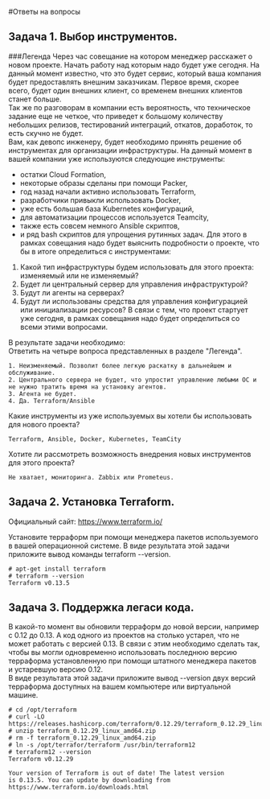 #Ответы на вопросы

## Задача 1. Выбор инструментов.


###Легенда
Через час совещание на котором менеджер расскажет о новом проекте. Начать работу над которым надо будет уже сегодня. На данный момент известно, что это будет сервис, который ваша компания будет предоставлять внешним заказчикам. Первое время, скорее всего, будет один внешних клиент, со временем внешних клиентов станет больше.<br>
Так же по разговорам в компании есть вероятность, что техническое задание еще не четкое, что приведет к большому количеству небольших релизов, тестирований интеграций, откатов, доработок, то есть скучно не будет.<br>
Вам, как девопс инженеру, будет необходимо принять решение об инструментах для организации инфраструктуры. На данный момент в вашей компании уже используются следующие инструменты:
* остатки Сloud Formation,
* некоторые образы сделаны при помощи Packer,
* год назад начали активно использовать Terraform,
* разработчики привыкли использовать Docker,
* уже есть большая база Kubernetes конфигураций,
* для автоматизации процессов используется Teamcity,
* также есть совсем немного Ansible скриптов,
* и ряд bash скриптов для упрощения рутинных задач.
Для этого в рамках совещания надо будет выяснить подробности о проекте, что бы в итоге определиться с инструментами:

1. Какой тип инфраструктуры будем использовать для этого проекта: изменяемый или не изменяемый?
2. Будет ли центральный сервер для управления инфраструктурой?
3. Будут ли агенты на серверах?
4. Будут ли использованы средства для управления конфигурацией или инициализации ресурсов?
В связи с тем, что проект стартует уже сегодня, в рамках совещания надо будет определиться со всеми этими вопросами.

В результате задачи необходимо:<br>
Ответить на четыре вопроса представленных в разделе "Легенда".
```
1. Неизменяемый. Позволит более легкую раскатку в дальнейшем и обслуживание.
2. Центрального сервера не будет, что упростит управление любыми ОС и не нужно тратить время на установку агентов.
3. Агента не будет.
4. Да. Terraform/Ansible
```
Какие инструменты из уже используемых вы хотели бы использовать для нового проекта?
```
Terraform, Ansible, Docker, Kubernetes, TeamCity
```
Хотите ли рассмотреть возможность внедрения новых инструментов для этого проекта?
```
Не хватает, мониторинга. Zabbix или Prometeus.
```
## Задача 2. Установка Terraform.
Официальный сайт: https://www.terraform.io/<br>

Установите терраформ при помощи менеджера пакетов используемого в вашей операционной системе. В виде результата этой задачи приложите вывод команды terraform --version.
```
# apt-get install terraform
# terraform --version
Terraform v0.13.5
```
## Задача 3. Поддержка легаси кода.
В какой-то момент вы обновили терраформ до новой версии, например с 0.12 до 0.13. А код одного из проектов на столько устарел, что не может работать с версией 0.13. В связи с этим необходимо сделать так, чтобы вы могли одновременно использовать последнюю версию терраформа установленную при помощи штатного менеджера пакетов и устаревшую версию 0.12.<br>
В виде результата этой задачи приложите вывод --version двух версий терраформа доступных на вашем компьютере или виртуальной машине.
```
# cd /opt/terraform
# curl -LO https://releases.hashicorp.com/terraform/0.12.29/terraform_0.12.29_linux_amd64.zip
# unzip terraform_0.12.29_linux_amd64.zip
# rm -f terraform_0.12.29_linux_amd64.zip
# ln -s /opt/terrafor/terraform /usr/bin/terraform12
# terraform12 --version
Terraform v0.12.29

Your version of Terraform is out of date! The latest version
is 0.13.5. You can update by downloading from https://www.terraform.io/downloads.html
```
